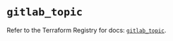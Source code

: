 # `gitlab_topic`

Refer to the Terraform Registry for docs: [`gitlab_topic`](https://registry.terraform.io/providers/gitlabhq/gitlab/17.9.0/docs/resources/topic).

